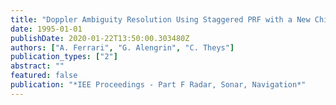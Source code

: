 ```yaml
---
title: "Doppler Ambiguity Resolution Using Staggered PRF with a New Chirp Sweep Rate Estimation Algorithm"
date: 1995-01-01
publishDate: 2020-01-22T13:50:00.303480Z
authors: ["A. Ferrari", "G. Alengrin", "C. Theys"]
publication_types: ["2"]
abstract: ""
featured: false
publication: "*IEE Proceedings - Part F Radar, Sonar, Navigation*"
---
```


